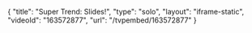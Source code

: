 {
    "title": "Super Trend: Slides!",
    "type": "solo",
    "layout": "iframe-static",
    "videoId": "163572877",
    "url": "\/tvpembed\/163572877"
}
